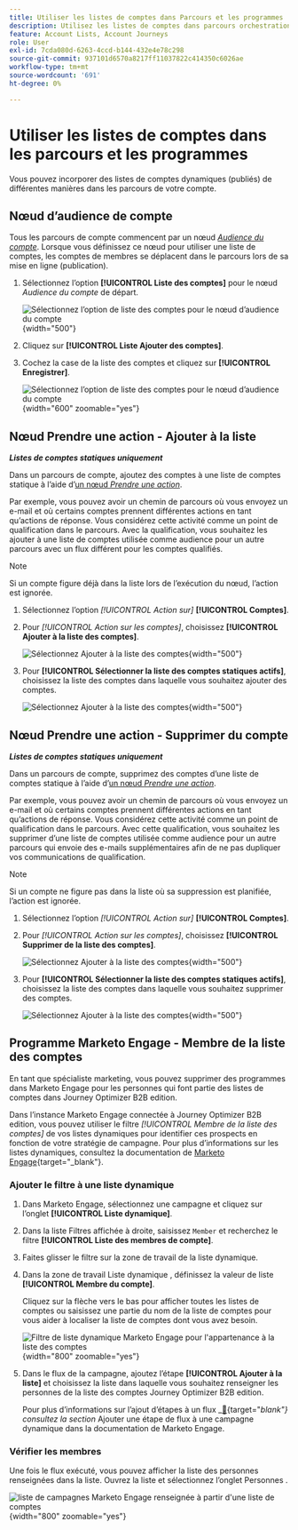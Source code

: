 ```yaml
---
title: Utiliser les listes de comptes dans Parcours et les programmes
description: Utilisez les listes de comptes dans parcours orchestration, ajoutez/supprimez des comptes dynamiquement et filtrez les listes dynamiques Marketo Engage dans Journey Optimizer B2B edition.
feature: Account Lists, Account Journeys
role: User
exl-id: 7cda080d-6263-4ccd-b144-432e4e78c298
source-git-commit: 937101d6570a8217ff11037822c414350c6026ae
workflow-type: tm+mt
source-wordcount: '691'
ht-degree: 0%

---
```


# Utiliser les listes de comptes dans les parcours et les programmes

Vous pouvez incorporer des listes de comptes dynamiques (publiés) de différentes manières dans les parcours de votre compte.

## Nœud d’audience de compte

Tous les parcours de compte commencent par un nœud [_Audience du compte_](../journeys/account-audience-nodes.md). Lorsque vous définissez ce nœud pour utiliser une liste de comptes, les comptes de membres se déplacent dans le parcours lors de sa mise en ligne (publication).

1. Sélectionnez l’option **[!UICONTROL Liste des comptes]** pour le nœud _Audience du compte_ de départ.

   ![Sélectionnez l’option de liste des comptes pour le nœud d’audience du compte](../journeys/assets/node-audience-account-list.png){width="500"}

1. Cliquez sur **[!UICONTROL Liste Ajouter des comptes]**.

1. Cochez la case de la liste des comptes et cliquez sur **[!UICONTROL Enregistrer]**.

   ![Sélectionnez l’option de liste des comptes pour le nœud d’audience du compte](../journeys/assets/node-audience-account-list-select-dialog.png){width="600" zoomable="yes"}

## Nœud Prendre une action - Ajouter à la liste

**_Listes de comptes statiques uniquement_**

Dans un parcours de compte, ajoutez des comptes à une liste de comptes statique à l’aide d’[un nœud _Prendre une action_](../journeys/action-nodes.md).

Par exemple, vous pouvez avoir un chemin de parcours où vous envoyez un e-mail et où certains comptes prennent différentes actions en tant qu’actions de réponse. Vous considérez cette activité comme un point de qualification dans le parcours. Avec la qualification, vous souhaitez les ajouter à une liste de comptes utilisée comme audience pour un autre parcours avec un flux différent pour les comptes qualifiés.

>[!NOTE]
>
>Si un compte figure déjà dans la liste lors de l’exécution du nœud, l’action est ignorée.

1. Sélectionnez l’option _[!UICONTROL Action sur]_ **[!UICONTROL Comptes]**.

1. Pour _[!UICONTROL Action sur les comptes]_, choisissez **[!UICONTROL Ajouter à la liste des comptes]**.

   ![Sélectionnez Ajouter à la liste des comptes](../journeys/assets/node-action-account-add-to-account-list.png){width="500"}

1. Pour **[!UICONTROL Sélectionner la liste des comptes statiques actifs]**, choisissez la liste des comptes dans laquelle vous souhaitez ajouter des comptes.

   ![Sélectionnez Ajouter à la liste des comptes](../journeys/assets/node-action-account-add-to-account-list-select.png){width="500"}

## Nœud Prendre une action - Supprimer du compte

**_Listes de comptes statiques uniquement_**

Dans un parcours de compte, supprimez des comptes d’une liste de comptes statique à l’aide d’[un nœud _Prendre une action_](../journeys/action-nodes.md).

Par exemple, vous pouvez avoir un chemin de parcours où vous envoyez un e-mail et où certains comptes prennent différentes actions en tant qu’actions de réponse. Vous considérez cette activité comme un point de qualification dans le parcours. Avec cette qualification, vous souhaitez les supprimer d’une liste de comptes utilisée comme audience pour un autre parcours qui envoie des e-mails supplémentaires afin de ne pas dupliquer vos communications de qualification.

>[!NOTE]
>
>Si un compte ne figure pas dans la liste où sa suppression est planifiée, l’action est ignorée.

1. Sélectionnez l’option _[!UICONTROL Action sur]_ **[!UICONTROL Comptes]**.

1. Pour _[!UICONTROL Action sur les comptes]_, choisissez **[!UICONTROL Supprimer de la liste des comptes]**.

   ![Sélectionnez Ajouter à la liste des comptes](../journeys/assets/node-action-account-remove-from-account-list.png){width="500"}

1. Pour **[!UICONTROL Sélectionner la liste des comptes statiques actifs]**, choisissez la liste des comptes dans laquelle vous souhaitez supprimer des comptes.

   ![Sélectionnez Ajouter à la liste des comptes](../journeys/assets/node-action-account-remove-from-account-list-select.png){width="500"}

## Programme Marketo Engage - Membre de la liste des comptes

En tant que spécialiste marketing, vous pouvez supprimer des programmes dans Marketo Engage pour les personnes qui font partie des listes de comptes dans Journey Optimizer B2B edition.

Dans l’instance Marketo Engage connectée à Journey Optimizer B2B edition, vous pouvez utiliser le filtre _[!UICONTROL Membre de la liste des comptes]_ de vos listes dynamiques pour identifier ces prospects en fonction de votre stratégie de campagne. Pour plus d’informations sur les listes dynamiques, consultez la documentation de [Marketo Engage](https://experienceleague.adobe.com/en/docs/marketo/using/product-docs/core-marketo-concepts/smart-lists-and-static-lists/understanding-smart-lists){target="_blank"}.

### Ajouter le filtre à une liste dynamique

1. Dans Marketo Engage, sélectionnez une campagne et cliquez sur l’onglet **[!UICONTROL Liste dynamique]**.

1. Dans la liste Filtres affichée à droite, saisissez `Member` et recherchez le filtre **[!UICONTROL Liste des membres de compte]**.

1. Faites glisser le filtre sur la zone de travail de la liste dynamique.

1. Dans la zone de travail Liste dynamique , définissez la valeur de liste **[!UICONTROL Membre du compte]**.

   Cliquez sur la flèche vers le bas pour afficher toutes les listes de comptes ou saisissez une partie du nom de la liste de comptes pour vous aider à localiser la liste de comptes dont vous avez besoin.

   ![Filtre de liste dynamique Marketo Engage pour l&#39;appartenance à la liste des comptes](./assets/account-lists-marketo-engage-smart-list.png){width="800" zoomable="yes"}

1. Dans le flux de la campagne, ajoutez l’étape **[!UICONTROL Ajouter à la liste]** et choisissez la liste dans laquelle vous souhaitez renseigner les personnes de la liste des comptes Journey Optimizer B2B edition.

   Pour plus d’informations sur l’ajout d’étapes à un flux _[&#128279;](https://experienceleague.adobe.com/en/docs/marketo/using/product-docs/core-marketo-concepts/smart-campaigns/flow-actions/add-a-flow-step-to-a-smart-campaign){target="_blank"} consultez la section_ Ajouter une étape de flux à une campagne dynamique dans la documentation de Marketo Engage.

### Vérifier les membres

Une fois le flux exécuté, vous pouvez afficher la liste des personnes renseignées dans la liste. Ouvrez la liste et sélectionnez l’onglet Personnes .

![liste de campagnes Marketo Engage renseignée à partir d&#39;une liste de comptes](./assets/account-lists-marketo-engage-smart-list-people.png){width="800" zoomable="yes"}
